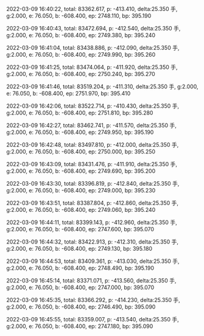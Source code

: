 2022-03-09 16:40:22, total: 83362.617, p: -413.410, delta:25.350 手, g:2.000, e: 76.050, b: -608.400, ep: 2748.110, bp: 395.190

2022-03-09 16:40:43, total: 83472.694, p: -412.540, delta:25.350 手, g:2.000, e: 76.050, b: -608.400, ep: 2749.380, bp: 395.240

2022-03-09 16:41:04, total: 83438.886, p: -412.090, delta:25.350 手, g:2.000, e: 76.050, b: -608.400, ep: 2749.990, bp: 395.260

2022-03-09 16:41:25, total: 83474.064, p: -411.920, delta:25.350 手, g:2.000, e: 76.050, b: -608.400, ep: 2750.240, bp: 395.270

2022-03-09 16:41:46, total: 83519.204, p: -411.310, delta:25.350 手, g:2.000, e: 76.050, b: -608.400, ep: 2751.970, bp: 395.410

2022-03-09 16:42:06, total: 83522.714, p: -410.430, delta:25.350 手, g:2.000, e: 76.050, b: -608.400, ep: 2751.810, bp: 395.280

2022-03-09 16:42:27, total: 83462.741, p: -411.570, delta:25.350 手, g:2.000, e: 76.050, b: -608.400, ep: 2749.950, bp: 395.190

2022-03-09 16:42:48, total: 83497.810, p: -412.000, delta:25.350 手, g:2.000, e: 76.050, b: -608.400, ep: 2750.000, bp: 395.250

2022-03-09 16:43:09, total: 83431.476, p: -411.910, delta:25.350 手, g:2.000, e: 76.050, b: -608.400, ep: 2749.690, bp: 395.200

2022-03-09 16:43:30, total: 83396.819, p: -412.840, delta:25.350 手, g:2.000, e: 76.050, b: -608.400, ep: 2749.000, bp: 395.230

2022-03-09 16:43:51, total: 83387.804, p: -412.860, delta:25.350 手, g:2.000, e: 76.050, b: -608.400, ep: 2749.060, bp: 395.240

2022-03-09 16:44:11, total: 83399.143, p: -412.960, delta:25.350 手, g:2.000, e: 76.050, b: -608.400, ep: 2747.600, bp: 395.070

2022-03-09 16:44:32, total: 83422.913, p: -412.310, delta:25.350 手, g:2.000, e: 76.050, b: -608.400, ep: 2749.130, bp: 395.180

2022-03-09 16:44:53, total: 83409.361, p: -413.030, delta:25.350 手, g:2.000, e: 76.050, b: -608.400, ep: 2748.490, bp: 395.190

2022-03-09 16:45:14, total: 83371.071, p: -413.560, delta:25.350 手, g:2.000, e: 76.050, b: -608.400, ep: 2747.000, bp: 395.070

2022-03-09 16:45:35, total: 83366.292, p: -414.230, delta:25.350 手, g:2.000, e: 76.050, b: -608.400, ep: 2746.490, bp: 395.090

2022-03-09 16:45:55, total: 83359.007, p: -413.540, delta:25.350 手, g:2.000, e: 76.050, b: -608.400, ep: 2747.180, bp: 395.090